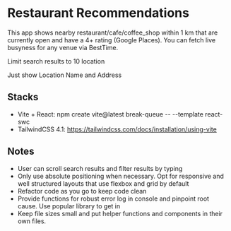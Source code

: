 # Restaurant Recommendations

This app shows nearby restaurant/cafe/coffee_shop within 1 km that are currently open and have a 4+ rating (Google Places). You can fetch live busyness for any venue via BestTime.

Limit search results to 10 location

Just show Location Name and Address

## Stacks

- Vite + React: npm create vite@latest break-queue -- --template react-swc
- TailwindCSS 4.1: https://tailwindcss.com/docs/installation/using-vite

## Notes

- User can scroll search results and filter results by typing
- Only use absolute positioning when necessary. Opt for responsive and well structured layouts that use flexbox and grid by default
- Refactor code as you go to keep code clean
- Provide functions for robust error log in console and pinpoint root cause. Use popular library to get in
- Keep file sizes small and put helper functions and components in their own files.